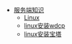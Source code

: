 * [服务端知识](lesson/服务端知识.md)
	* [Linux](lesson/linux/linux常用命令.md)
	* [linux安装wdcp](lesson/linux/linux安装wdcp.md)
	* [linux安装宝塔](lesson/linux/centos安装宝塔面板.md)
